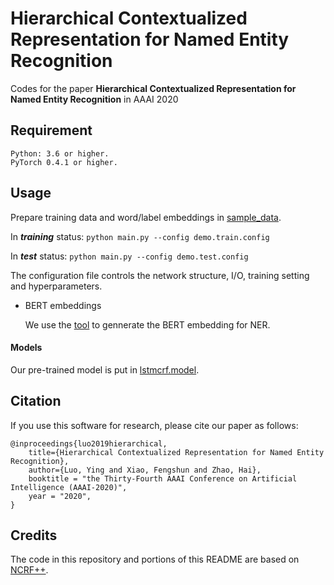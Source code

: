 # Hierarchical Contextualized Representation for Named Entity Recognition

Codes for the paper **Hierarchical Contextualized Representation for Named Entity Recognition** in AAAI 2020

## Requirement

	Python: 3.6 or higher.
	PyTorch 0.4.1 or higher.


## Usage

Prepare training data and word/label embeddings in [sample_data](sample_data).

In ***training*** status:
`python main.py --config demo.train.config`

In ***test*** status:
`python main.py --config demo.test.config`

The configuration file controls the network structure, I/O, training setting and hyperparameters. 

+ BERT embeddings

  We use the [tool](https://github.com/Adaxry/get_aligned_BERT_emb) to gennerate the BERT embedding for NER. 


#### Models 
Our pre-trained model is put in [lstmcrf.model](https://drive.google.com/drive/folders/1G3kN1WsPJDVk9FdVUtIdv7DXd55p3yv0?usp=sharing). 


## Citation
If you use this software for research, please cite our paper as follows:
```
@inproceedings{luo2019hierarchical,
    title={Hierarchical Contextualized Representation for Named Entity Recognition},
    author={Luo, Ying and Xiao, Fengshun and Zhao, Hai},
    booktitle = "the Thirty-Fourth AAAI Conference on Artificial Intelligence (AAAI-2020)",
    year = "2020",
}
```

## Credits

The code in this repository and portions of this README are based on [NCRF++](https://github.com/jiesutd/NCRFpp.git).